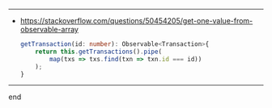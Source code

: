 
---

- https://stackoverflow.com/questions/50454205/get-one-value-from-observable-array

    ```typescript
    getTransaction(id: number): Observable<Transaction>{
        return this.getTransactions().pipe(
            map(txs => txs.find(txn => txn.id === id))
        );
    }
    ```

---

end
